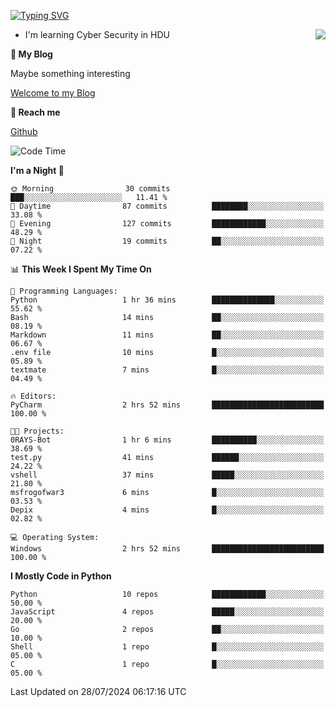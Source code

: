 [![Typing SVG](https://readme-typing-svg.herokuapp.com?font=Fira+Code&pause=1000&random=false&width=450&height=60&lines=Hello+%F0%9F%91%8B%F0%9F%8F%BB;I'm+JBNRZ)](https://git.io/typing-svg)

<a href="#">
  <img align="right" src="https://github-readme-stats.vercel.app/api?username=JBNRZ&show_icons=true&bg_color=15,f2f7fd,E0EAFC" />
</a>

- I'm learning Cyber Security in HDU

 **🌱 My Blog**

Maybe something interesting

[Welcome to my Blog](https://jbnrz.com.cn/)

 **💬 Reach me** 

[Github](https://github.com/JBNRZ)


<!--START_SECTION:waka-->
![Code Time](http://img.shields.io/badge/Code%20Time-616%20hrs%201%20min-blue)

**I'm a Night 🦉** 

```text
🌞 Morning                30 commits          ███░░░░░░░░░░░░░░░░░░░░░░   11.41 % 
🌆 Daytime                87 commits          ████████░░░░░░░░░░░░░░░░░   33.08 % 
🌃 Evening                127 commits         ████████████░░░░░░░░░░░░░   48.29 % 
🌙 Night                  19 commits          ██░░░░░░░░░░░░░░░░░░░░░░░   07.22 % 
```


📊 **This Week I Spent My Time On** 

```text
💬 Programming Languages: 
Python                   1 hr 36 mins        ██████████████░░░░░░░░░░░   55.62 % 
Bash                     14 mins             ██░░░░░░░░░░░░░░░░░░░░░░░   08.19 % 
Markdown                 11 mins             ██░░░░░░░░░░░░░░░░░░░░░░░   06.67 % 
.env file                10 mins             █░░░░░░░░░░░░░░░░░░░░░░░░   05.89 % 
textmate                 7 mins              █░░░░░░░░░░░░░░░░░░░░░░░░   04.49 % 

🔥 Editors: 
PyCharm                  2 hrs 52 mins       █████████████████████████   100.00 % 

🐱‍💻 Projects: 
0RAYS-Bot                1 hr 6 mins         ██████████░░░░░░░░░░░░░░░   38.69 % 
test.py                  41 mins             ██████░░░░░░░░░░░░░░░░░░░   24.22 % 
vshell                   37 mins             █████░░░░░░░░░░░░░░░░░░░░   21.80 % 
msfrogofwar3             6 mins              █░░░░░░░░░░░░░░░░░░░░░░░░   03.53 % 
Depix                    4 mins              █░░░░░░░░░░░░░░░░░░░░░░░░   02.82 % 

💻 Operating System: 
Windows                  2 hrs 52 mins       █████████████████████████   100.00 % 
```

**I Mostly Code in Python** 

```text
Python                   10 repos            ████████████░░░░░░░░░░░░░   50.00 % 
JavaScript               4 repos             █████░░░░░░░░░░░░░░░░░░░░   20.00 % 
Go                       2 repos             ██░░░░░░░░░░░░░░░░░░░░░░░   10.00 % 
Shell                    1 repo              █░░░░░░░░░░░░░░░░░░░░░░░░   05.00 % 
C                        1 repo              █░░░░░░░░░░░░░░░░░░░░░░░░   05.00 % 
```




 Last Updated on 28/07/2024 06:17:16 UTC
<!--END_SECTION:waka-->
